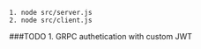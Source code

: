 
    1. node src/server.js
    2. node src/client.js


###TODO
    1. GRPC authetication with custom JWT
